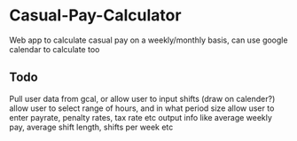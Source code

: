 # Casual-Pay-Calculator
Web app to calculate casual pay on a weekly/monthly basis, can use google calendar to calculate too

## Todo

Pull user data from gcal, or allow user to input shifts (draw on calender?)
allow user to select range of hours, and in what period size
allow user to enter payrate, penalty rates, tax rate etc
output info like average weekly pay, average shift length, shifts per week etc
